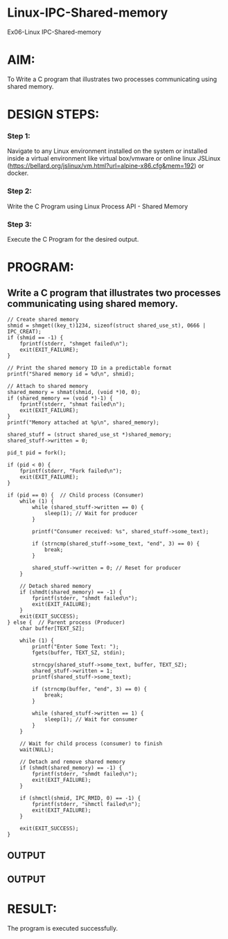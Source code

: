 # Linux-IPC-Shared-memory
Ex06-Linux IPC-Shared-memory

# AIM:
To Write a C program that illustrates two processes communicating using shared memory.

# DESIGN STEPS:

### Step 1:

Navigate to any Linux environment installed on the system or installed inside a virtual environment like virtual box/vmware or online linux JSLinux (https://bellard.org/jslinux/vm.html?url=alpine-x86.cfg&mem=192) or docker.

### Step 2:

Write the C Program using Linux Process API - Shared Memory

### Step 3:

Execute the C Program for the desired output. 

# PROGRAM:

## Write a C program that illustrates two processes communicating using shared memory.

```
// Create shared memory
shmid = shmget((key_t)1234, sizeof(struct shared_use_st), 0666 | IPC_CREAT);
if (shmid == -1) {
    fprintf(stderr, "shmget failed\n");
    exit(EXIT_FAILURE);
}

// Print the shared memory ID in a predictable format
printf("Shared memory id = %d\n", shmid);

// Attach to shared memory
shared_memory = shmat(shmid, (void *)0, 0);
if (shared_memory == (void *)-1) {
    fprintf(stderr, "shmat failed\n");
    exit(EXIT_FAILURE);
}
printf("Memory attached at %p\n", shared_memory);

shared_stuff = (struct shared_use_st *)shared_memory;
shared_stuff->written = 0;

pid_t pid = fork();

if (pid < 0) {
    fprintf(stderr, "Fork failed\n");
    exit(EXIT_FAILURE);
}

if (pid == 0) {  // Child process (Consumer)
    while (1) {
        while (shared_stuff->written == 0) {
            sleep(1); // Wait for producer
        }

        printf("Consumer received: %s", shared_stuff->some_text);

        if (strncmp(shared_stuff->some_text, "end", 3) == 0) {
            break;
        }

        shared_stuff->written = 0; // Reset for producer
    }

    // Detach shared memory
    if (shmdt(shared_memory) == -1) {
        fprintf(stderr, "shmdt failed\n");
        exit(EXIT_FAILURE);
    }
    exit(EXIT_SUCCESS);
} else {  // Parent process (Producer)
    char buffer[TEXT_SZ];

    while (1) {
        printf("Enter Some Text: ");
        fgets(buffer, TEXT_SZ, stdin);

        strncpy(shared_stuff->some_text, buffer, TEXT_SZ);
        shared_stuff->written = 1;
        printf(shared_stuff->some_text);

        if (strncmp(buffer, "end", 3) == 0) {
            break;
        }

        while (shared_stuff->written == 1) {
            sleep(1); // Wait for consumer
        }
    }

    // Wait for child process (consumer) to finish
    wait(NULL);

    // Detach and remove shared memory
    if (shmdt(shared_memory) == -1) {
        fprintf(stderr, "shmdt failed\n");
        exit(EXIT_FAILURE);
    }
    
    if (shmctl(shmid, IPC_RMID, 0) == -1) {
        fprintf(stderr, "shmctl failed\n");
        exit(EXIT_FAILURE);
    }

    exit(EXIT_SUCCESS);
}
```

## OUTPUT

## OUTPUT



# RESULT:
The program is executed successfully.
